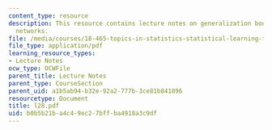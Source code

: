 ```yaml
---
content_type: resource
description: This resource contains lecture notes on generalization bounds for neural
  networks.
file: /media/courses/18-465-topics-in-statistics-statistical-learning-theory-spring-2007/b0b5b21ba4c49ec27bffba4918a3c9df_l28.pdf
file_type: application/pdf
learning_resource_types:
- Lecture Notes
ocw_type: OCWFile
parent_title: Lecture Notes
parent_type: CourseSection
parent_uid: a1b5ab94-b32e-92a2-777b-3ce81b841896
resourcetype: Document
title: l28.pdf
uid: b0b5b21b-a4c4-9ec2-7bff-ba4918a3c9df
---
```

